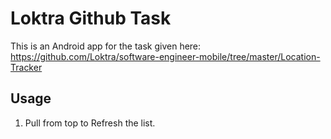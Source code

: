 # Loktra Github Task

This is an Android app for the task given here: https://github.com/Loktra/software-engineer-mobile/tree/master/Location-Tracker

## Usage

1) Pull from top to Refresh the list.